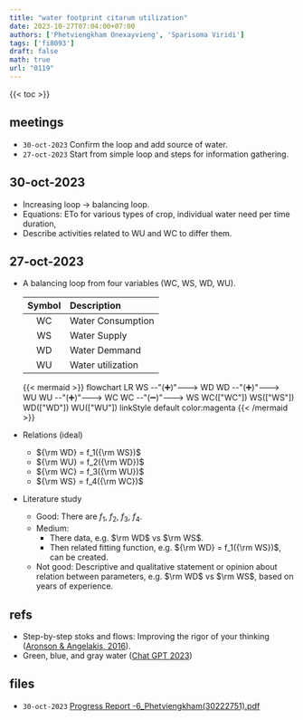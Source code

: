 ```yaml
---
title: "water footprint citarum utilization"
date: 2023-10-27T07:04:00+07:00
authors: ['Phetviengkham Onexayvieng', 'Sparisoma Viridi']
tags: ['fi8093']
draft: false
math: true
url: "0119"
---
```

{{< toc >}}


## meetings
+ `30-oct-2023` Confirm the loop and add source of water.
+ `27-oct-2023` Start from simple loop and steps for information gathering.


## 30-oct-2023
+ Increasing loop &rightarrow; balancing loop.
+ Equations: ETo for various types of crop, individual water need per time duration, 
+ Describe activities related to WU and WC to differ them.


## 27-oct-2023
+ A balancing loop from four variables (WC, WS, WD, WU).
  
  Symbol | Description
  :-: | :-
  WC | Water Consumption
  WS | Water Supply
  WD | Water Demmand
  WU | Water utilization

  {{< mermaid >}}
  flowchart LR
    WS --"(&#x2795;)"---> WD
    WD --"(&#x2795;)"---> WU
    WU --"(&#x2795;)"---> WC
    WC --"(&#x2796;)"---> WS
    WC(["WC"])
    WS(["WS"])
    WD(["WD"])
    WU(["WU"])
    linkStyle default color:magenta
  {{< /mermaid >}}
+ Relations (ideal)
  - ${\rm WD} = f_1({\rm WS})$
  - ${\rm WU} = f_2({\rm WD})$
  - ${\rm WC} = f_3({\rm WU})$
  - ${\rm WS} = f_4({\rm WC})$
+ Literature study
  - Good: There are $f_1$, $f_2$, $f_3$, $f_4$.
  - Medium:
    + There data, e.g. $\rm WD$ vs $\rm WS$.
    + Then related fitting function, e.g. ${\rm WD} = f_1({\rm WS})$, can be created.
  - Not good: Descriptive and qualitative statement or opinion about relation between parameters, e.g. $\rm WD$ vs $\rm WS$, based on years of experience.


## refs
+ Step-by-step stoks and flows: Improving the rigor of your thinking ([Aronson & Angelakis, 2016](https://thesystemsthinker.com/step-by-step-stocks-and-flows-improving-the-rigor-of-your-thinking/)).
+ Green, blue, and gray water ([Chat GPT 2023](https://chat.openai.com/share/da5c0994-86b4-4d22-bab3-1d2ace9abed6))


## files
+ `30-oct-2023` [Progress Report -6_Phetviengkham(30222751).pdf](https://osf.io/fdqpe)
